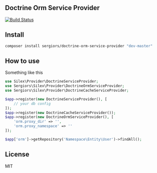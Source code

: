 Doctrine Orm Service Provider
-----------------------------
[![Build Status](https://travis-ci.org/sergiors/doctrine-orm-service-provider.svg?branch=master)](https://travis-ci.org/inbep/doctrine-orm-service-provider)

Install
-------
```bash
composer install sergiors/doctrine-orm-service-provider "dev-master"
```

How to use
----------
Something like this
```php
use Silex\Provider\DoctrineServiceProvider;
use Sergiors\Silex\Provider\DoctrineOrmServiceProvider;
use Sergiors\Silex\Provider\DoctrineCacheServiceProvider;

$app->register(new DoctrineServiceProvider(), [
    // your db config
]);
$app->register(new DoctrineCacheServiceProvider());
$app->register(new DoctrineOrmServiceProvider(), [
    'orm.proxy_dir' => '',
    'orm.proxy_namespace' => ''
]);

$app['orm']->getRepository('Namespace\Entity\User')->findAll();
```

License
-------
MIT
